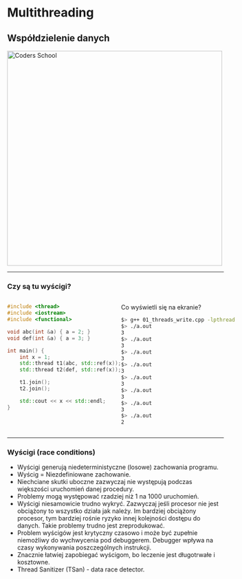 <!-- .slide: data-background="#111111" -->

# Multithreading

## Współdzielenie danych

<a href="https://coders.school">
    <img width="500" data-src="../coders_school_logo.png" alt="Coders School" class="plain">
</a>

___

### Czy są tu wyścigi?

<div style="display:flex;">

<div style="width:60%;">

```c++
#include <thread>
#include <iostream>
#include <functional>

void abc(int &a) { a = 2; }
void def(int &a) { a = 3; }

int main() {
    int x = 1;
    std::thread t1(abc, std::ref(x));
    std::thread t2(def, std::ref(x));

    t1.join();
    t2.join();

    std::cout << x << std::endl;
}
```

</div>

<div>

Co wyświetli się na ekranie?<!-- .element: class="fragment fade-in" -->

```bash
$> g++ 01_threads_write.cpp -lpthread
$> ./a.out
3
$> ./a.out
3
$> ./a.out
3
$> ./a.out
3
$> ./a.out
3
$> ./a.out
3
$> ./a.out
3
$> ./a.out
2
```
<!-- .element: class="fragment fade-in" style="transform: scale(.90); width: 106%; margin:-35px 0 0 -30px;" -->

</div>

</div>
<!-- Wartości w stylowaniu zostały nadane w celu ładniejszego wyświetlania w Reveal.js. Na podglądzie zwykłego md również wygląda to dobrze. Przynajmniej u mnie. -->

___

### Wyścigi (race conditions)

* <!-- .element: class="fragment fade-in" --> Wyścigi generują niedeterministyczne (losowe) zachowania programu.
* <!-- .element: class="fragment fade-in" --> Wyścig = Niezdefiniowane zachowanie.
* <!-- .element: class="fragment fade-in" --> Niechciane skutki uboczne zazwyczaj nie występują podczas większości uruchomień danej procedury.
* <!-- .element: class="fragment fade-in" --> Problemy mogą występować rzadziej niż 1 na 1000 uruchomień.
* <!-- .element: class="fragment fade-in" --> Wyścigi niesamowicie trudno wykryć. Zazwyczaj jeśli procesor nie jest obciążony to wszystko działa jak należy. Im bardziej obciążony procesor, tym bardziej rośnie ryzyko innej kolejności dostępu do danych. Takie problemy trudno jest zreprodukować.
* <!-- .element: class="fragment fade-in" --> Problem wyścigów jest krytyczny czasowo i może być zupełnie niemożliwy do wychwycenia pod debuggerem. Debugger wpływa na czasy wykonywania poszczególnych instrukcji.
* <!-- .element: class="fragment fade-in" --> Znacznie łatwiej zapobiegać wyścigom, bo leczenie jest długotrwałe i kosztowne.
* <!-- .element: class="fragment fade-in" --> Thread Sanitizer (TSan) - data race detector.